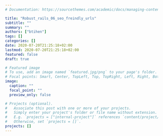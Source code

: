 ```yaml
---
# Documentation: https://sourcethemes.com/academic/docs/managing-content/

title: "Robust_rails_06_seo_freindly_urls"
subtitle: ""
summary: ""
authors: ["btihen"]
tags: []
categories: []
date: 2020-07-20T21:25:18+02:00
lastmod: 2020-07-20T21:25:18+02:00
featured: false
draft: true

# Featured image
# To use, add an image named `featured.jpg/png` to your page's folder.
# Focal points: Smart, Center, TopLeft, Top, TopRight, Left, Right, BottomLeft, Bottom, BottomRight.
image:
  caption: ""
  focal_point: ""
  preview_only: false

# Projects (optional).
#   Associate this post with one or more of your projects.
#   Simply enter your project's folder or file name without extension.
#   E.g. `projects = ["internal-project"]` references `content/project/deep-learning/index.md`.
#   Otherwise, set `projects = []`.
projects: []
---
```

